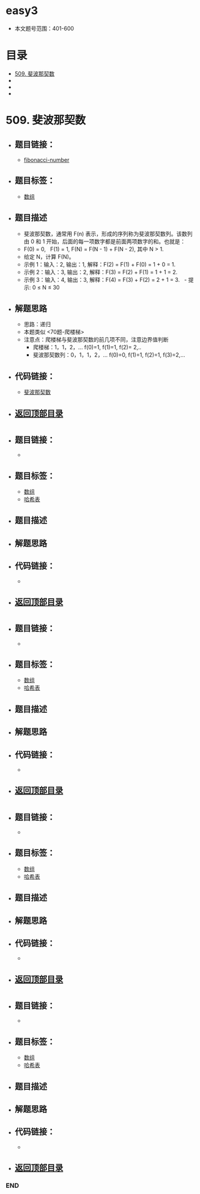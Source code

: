 # easy3
- 本文题号范围：401-600


# 目录
<!-- GFM-TOC -->
* [509. 斐波那契数](#509-斐波那契数)
* []()
* []()
* []()
<!-- GFM-TOC -->



# 509. 斐波那契数
- ## 题目链接：
  - [fibonacci-number](https://leetcode-cn.com/problems/fibonacci-number/)

- ## 题目标签：
  - [数组](https://github.com/anliux/PracticePool/blob/master/LeetCode/docs/Array.md)
  
- ## 题目描述
  - 斐波那契数，通常用 F(n) 表示，形成的序列称为斐波那契数列。该数列由 0 和 1 开始，后面的每一项数字都是前面两项数字的和。也就是：
  - F(0) = 0,   F(1) = 1,   F(N) = F(N - 1) + F(N - 2), 其中 N > 1.
  - 给定 N，计算 F(N)。
  - 示例 1：输入：2, 输出：1, 解释：F(2) = F(1) + F(0) = 1 + 0 = 1.
  - 示例 2：输入：3, 输出：2, 解释：F(3) = F(2) + F(1) = 1 + 1 = 2.
  - 示例 3：输入：4, 输出：3, 解释：F(4) = F(3) + F(2) = 2 + 1 = 3.
  - 提示: 0 ≤ N ≤ 30

- ## 解题思路
  - 思路：递归
  - 本题类似 <70题-爬楼梯>
  - 注意点：爬楼梯与斐波那契数的前几项不同，注意边界值判断
    - 爬楼梯：1，1，2，... f(0)=1, f(1)=1, f(2)= 2,..
    - 斐波那契数列：0，1，1，2，... f(0)=0, f(1)=1, f(2)=1, f(3)=2,...

- ## 代码链接：
  - [斐波那契数](https://github.com/anliux/PracticePool/blob/master/LeetCode/src/0509-fibonacci-number.java)

<!-- GFM-TOC -->
* ## [返回顶部目录](#目录)
<!-- GFM-TOC -->



# 
- ## 题目链接：
  - []()

- ## 题目标签：
  - [数组](https://github.com/anliux/PracticePool/blob/master/LeetCode/docs/Array.md)
  - [哈希表](https://github.com/anliux/PracticePool/blob/master/LeetCode/docs/Hash%20Table.md)
  
- ## 题目描述
 

- ## 解题思路


- ## 代码链接：
  - []()

<!-- GFM-TOC -->
* ## [返回顶部目录](#目录)
<!-- GFM-TOC -->




# 
- ## 题目链接：
  - []()

- ## 题目标签：
  - [数组](https://github.com/anliux/PracticePool/blob/master/LeetCode/docs/Array.md)
  - [哈希表](https://github.com/anliux/PracticePool/blob/master/LeetCode/docs/Hash%20Table.md)
  
- ## 题目描述
 

- ## 解题思路


- ## 代码链接：
  - []()

<!-- GFM-TOC -->
* ## [返回顶部目录](#目录)
<!-- GFM-TOC -->





# 
- ## 题目链接：
  - []()

- ## 题目标签：
  - [数组](https://github.com/anliux/PracticePool/blob/master/LeetCode/docs/Array.md)
  - [哈希表](https://github.com/anliux/PracticePool/blob/master/LeetCode/docs/Hash%20Table.md)
  
- ## 题目描述
 

- ## 解题思路


- ## 代码链接：
  - []()

<!-- GFM-TOC -->
* ## [返回顶部目录](#目录)
<!-- GFM-TOC -->





# 
- ## 题目链接：
  - []()

- ## 题目标签：
  - [数组](https://github.com/anliux/PracticePool/blob/master/LeetCode/docs/Array.md)
  - [哈希表](https://github.com/anliux/PracticePool/blob/master/LeetCode/docs/Hash%20Table.md)
  
- ## 题目描述
 

- ## 解题思路


- ## 代码链接：
  - []()

<!-- GFM-TOC -->
* ## [返回顶部目录](#目录)
<!-- GFM-TOC -->






### END
